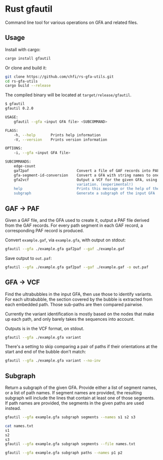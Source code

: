 Rust gfautil
================

Command line tool for various operations on GFA and related files.

## Usage

Install with cargo:

```bash
cargo install gfautil
```

Or clone and build it:

```bash
git clone https://github.com/chfi/rs-gfa-utils.git
cd rs-gfa-utils
cargo build --release
```

The compiled binary will be located at `target/release/gfautil`.

```bash
$ gfautil
gfautil 0.2.0

USAGE:
    gfautil --gfa <input GFA file> <SUBCOMMAND>

FLAGS:
    -h, --help       Prints help information
    -V, --version    Prints version information

OPTIONS:
    -i, --gfa <input GFA file>

SUBCOMMANDS:
    edge-count
    gaf2paf                      Convert a file of GAF records into PAF records
    gfa-segment-id-conversion    Convert a GFA with string names to one with integer names, and back
    gfa2vcf                      Output a VCF for the given GFA, using the graph's ultrabubbles to identify areas of
                                 variation. (experimental!)
    help                         Prints this message or the help of the given subcommand(s)
    subgraph                     Generate a subgraph of the input GFA
```


## GAF -> PAF

Given a GAF file, and the GFA used to create it, output a PAF file
derived from the GAF records. For every path segment in each GAF
record, a corresponding PAF record is produced.

Convert `example.gaf`, via `example.gfa`, with output on stdout:

```bash
gfautil --gfa ./example.gfa gaf2paf --gaf ./example.gaf
```

Save output to `out.paf`:

```bash
gfautil --gfa ./example.gfa gaf2paf --gaf ./example.gaf -o out.paf
```


## GFA -> VCF

Find the ultrabubbles in the input GFA, then use those to identify
variants. For each ultrabubble, the section covered by the bubble is
extracted from each embedded path. Those sub-paths are then compared
pairwise.

Currently the variant identification is mostly based on the nodes that
make up each path, and only barely takes the sequences into account.

Outputs is in the VCF format, on stdout.

```bash
gfautil --gfa ./example.gfa variant
```

There's a setting to skip comparing a pair of paths if their
orientations at the start and end of the bubble don't match:

```bash
gfautil --gfa ./example.gfa variant --no-inv
```


## Subgraph

Return a subgraph of the given GFA. Provide either a list of segment
names, or a list of path names. If segment names are provided, the
resulting subgraph will include the lines that contain at least one
of those segments. If path names are provided, the segments in the
given paths are used instead.

```bash
gfautil --gfa example.gfa subgraph segments --names s1 s2 s3
```

```bash
cat names.txt
s1
s2
s3
gfautil --gfa example.gfa subgraph segments --file names.txt
```

```bash
gfautil --gfa example.gfa subgraph paths --names p1 p2
```
